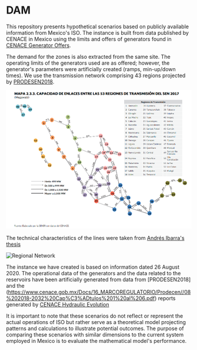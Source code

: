 # DAM

This repository presents hypothetical scenarios based on publicly available information from Mexico's ISO. The instance is built from data published by CENACE in Mexico using the limits and offers of generators found in [CENACE Generator Offers](https://www.cenace.gob.mx/Paginas/SIM/Reportes/OfertasMDA.aspx). 

The demand for the zones is also extracted from the same site. The operating limits of the generators used are as offered; however, the generator's parameters were artificially created (ramps, min-up/down times). We use the transmission network comprising 43 regions projected by [PRODESEN2018](https://www.cenace.gob.mx/Docs/16_MARCOREGULATORIO/Prodecen//08%202018-2032%20Cap%C3%ADtulos%201%20al%206.pdf). 

<img src="images/red_prodesen.png" alt="Regional Network" width="600">

The technical characteristics of the lines were taken from 
[Andrés Ibarra's thesis](https://repositorio.tec.mx/bitstream/handle/11285/644822/IbarraDiaz_TesisMaestriaPDFA.pdf?sequence=6&isAllowed=y)

<img src="images/net.gif" alt="Regional Network" width="500">

The instance we have created is based on information dated 26 August 2020.
The operational data of the generators and the data related to the reservoirs have been artificially generated from data from [PRODESEN2018] and the (https://www.cenace.gob.mx/Docs/16_MARCOREGULATORIO/Prodecen//08%202018-2032%20Cap%C3%ADtulos%201%20al%206.pdf)
 reports generated by [CENACE Hydraulic Evolution](https://www.cenace.gob.mx/Paginas/Info/EvolucionHidraulica.aspx)

It is important to note that these scenarios do not reflect or represent the actual operations of ISO but rather serve as a theoretical model projecting patterns and calculations to illustrate potential outcomes. The purpose of comparing these scenarios with similar dimensions to the current system employed in Mexico is to evaluate the mathematical model's performance.
